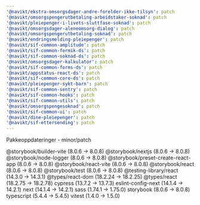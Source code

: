 ```yaml
---
'@navikt/ekstra-omsorgsdager-andre-forelder-ikke-tilsyn': patch
'@navikt/omsorgspengerutbetaling-arbeidstaker-soknad': patch
'@navikt/pleiepenger-i-livets-sluttfase-soknad': patch
'@navikt/omsorgsdager-aleneomsorg-dialog': patch
'@navikt/omsorgspengerutbetaling-soknad': patch
'@navikt/endringsmelding-pleiepenger': patch
'@navikt/sif-common-amplitude': patch
'@navikt/sif-common-formik-ds': patch
'@navikt/sif-common-soknad-ds': patch
'@navikt/omsorgsdager-kalkulator': patch
'@navikt/sif-common-forms-ds': patch
'@navikt/appstatus-react-ds': patch
'@navikt/sif-common-core-ds': patch
'@navikt/pleiepenger-sykt-barn': patch
'@navikt/sif-common-sentry': patch
'@navikt/sif-common-hooks': patch
'@navikt/sif-common-utils': patch
'@navikt/omsorgspengesoknad': patch
'@navikt/sif-common-ui': patch
'@navikt/dine-pleiepenger': patch
'@navikt/sif-ettersending': patch
---
```


Pakkeoppdateringer - minor/patch

@storybook/builder-vite (8.0.6 -> 8.0.8)
@storybook/nextjs (8.0.6 -> 8.0.8)
@storybook/node-logger (8.0.6 -> 8.0.8)
@storybook/preset-create-react-app (8.0.6 -> 8.0.8)
@storybook/react-vite (8.0.6 -> 8.0.8)
@storybook/react (8.0.6 -> 8.0.8)
@storybook/test (8.0.6 -> 8.0.8)
@testing-library/react (14.3.0 -> 14.3.1)
@types/react-dom (18.2.24 -> 18.2.25)
@types/react (18.2.75 -> 18.2.78)
cypress (13.7.2 -> 13.7.3)
eslint-config-next (14.1.4 -> 14.2.1)
next (14.1.4 -> 14.2.1)
sass (1.74.1 -> 1.75.0)
storybook (8.0.6 -> 8.0.8)
typescript (5.4.4 -> 5.4.5)
vitest (1.4.0 -> 1.5.0)
